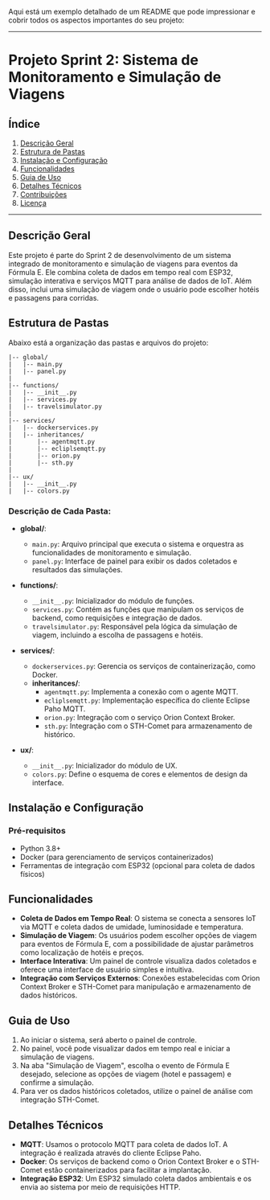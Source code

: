 Aqui está um exemplo detalhado de um README que pode impressionar e cobrir todos os aspectos importantes do seu projeto:

---

# Projeto Sprint 2: Sistema de Monitoramento e Simulação de Viagens

## Índice
1. [Descrição Geral](#descrição-geral)
2. [Estrutura de Pastas](#estrutura-de-pastas)
3. [Instalação e Configuração](#instalação-e-configuração)
4. [Funcionalidades](#funcionalidades)
5. [Guia de Uso](#guia-de-uso)
6. [Detalhes Técnicos](#detalhes-técnicos)
7. [Contribuições](#contribuições)
8. [Licença](#licença)

---

## Descrição Geral
Este projeto é parte do Sprint 2 de desenvolvimento de um sistema integrado de monitoramento e simulação de viagens para eventos da Fórmula E. Ele combina coleta de dados em tempo real com ESP32, simulação interativa e serviços MQTT para análise de dados de IoT. Além disso, inclui uma simulação de viagem onde o usuário pode escolher hotéis e passagens para corridas.

## Estrutura de Pastas
Abaixo está a organização das pastas e arquivos do projeto:

```
|-- global/
|   |-- main.py
|   |-- panel.py
|
|-- functions/
|   |-- __init__.py
|   |-- services.py
|   |-- travelsimulator.py
|
|-- services/
|   |-- dockerservices.py
|   |-- inheritances/
|       |-- agentmqtt.py
|       |-- ecliplsemqtt.py
|       |-- orion.py
|       |-- sth.py
|
|-- ux/
|   |-- __init__.py
|   |-- colors.py
```

### Descrição de Cada Pasta:

- **global/**: 
  - `main.py`: Arquivo principal que executa o sistema e orquestra as funcionalidades de monitoramento e simulação.
  - `panel.py`: Interface de painel para exibir os dados coletados e resultados das simulações.

- **functions/**:
  - `__init__.py`: Inicializador do módulo de funções.
  - `services.py`: Contém as funções que manipulam os serviços de backend, como requisições e integração de dados.
  - `travelsimulator.py`: Responsável pela lógica da simulação de viagem, incluindo a escolha de passagens e hotéis.

- **services/**:
  - `dockerservices.py`: Gerencia os serviços de containerização, como Docker.
  - **inheritances/**:
    - `agentmqtt.py`: Implementa a conexão com o agente MQTT.
    - `ecliplsemqtt.py`: Implementação específica do cliente Eclipse Paho MQTT.
    - `orion.py`: Integração com o serviço Orion Context Broker.
    - `sth.py`: Integração com o STH-Comet para armazenamento de histórico.

- **ux/**:
  - `__init__.py`: Inicializador do módulo de UX.
  - `colors.py`: Define o esquema de cores e elementos de design da interface.

## Instalação e Configuração

### Pré-requisitos
- Python 3.8+
- Docker (para gerenciamento de serviços containerizados)
- Ferramentas de integração com ESP32 (opcional para coleta de dados físicos)

## Funcionalidades
- **Coleta de Dados em Tempo Real**: O sistema se conecta a sensores IoT via MQTT e coleta dados de umidade, luminosidade e temperatura.
- **Simulação de Viagem**: Os usuários podem escolher opções de viagem para eventos de Fórmula E, com a possibilidade de ajustar parâmetros como localização de hotéis e preços.
- **Interface Interativa**: Um painel de controle visualiza dados coletados e oferece uma interface de usuário simples e intuitiva.
- **Integração com Serviços Externos**: Conexões estabelecidas com Orion Context Broker e STH-Comet para manipulação e armazenamento de dados históricos.

## Guia de Uso
1. Ao iniciar o sistema, será aberto o painel de controle.
2. No painel, você pode visualizar dados em tempo real e iniciar a simulação de viagens.
3. Na aba "Simulação de Viagem", escolha o evento de Fórmula E desejado, selecione as opções de viagem (hotel e passagem) e confirme a simulação.
4. Para ver os dados históricos coletados, utilize o painel de análise com integração STH-Comet.

## Detalhes Técnicos
- **MQTT**: Usamos o protocolo MQTT para coleta de dados IoT. A integração é realizada através do cliente Eclipse Paho.
- **Docker**: Os serviços de backend como o Orion Context Broker e o STH-Comet estão containerizados para facilitar a implantação.
- **Integração ESP32**: Um ESP32 simulado coleta dados ambientais e os envia ao sistema por meio de requisições HTTP.
